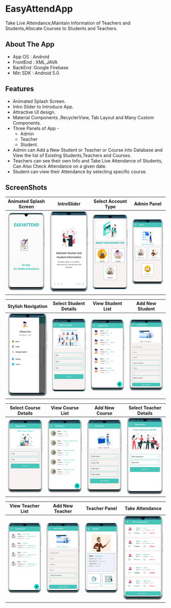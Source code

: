 # EasyAttendApp

Take Live Attendance,Maintain Information of Teachers and Students,Allocate Courses to Students and Teachers. 

## About The App

* App OS : Android
* FrontEnd : XML,JAVA
* BackEnd :Google Firebase
* Min SDK : Android 5.0

## Features

* Animated Splash Screen.
* Intro Slider to Introduce App.
* Attractive UI design.
* Material Components ,RecyclerView, Tab Layout and Many Custom Components.
* Three Panels of App -
    * Admin
    * Teacher
    * Student.
* Admin can Add a New Student or Teacher or Course into Database and View the list of Existing Students,Teachers and Courses.
* Teachers can see their own Info and Take Live Attendance of Students, Can Also Check Attendance on a given date.
* Student can view their Attendance by selecting specific course.

## ScreenShots
[Splash]:https://github.com/abhinendra23/AttendanceManagerApp/blob/master/screenshots/splash.png
[Intro]:https://github.com/abhinendra23/AttendanceManagerApp/blob/master/screenshots/introslider.png
[Account]:https://github.com/abhinendra23/AttendanceManagerApp/blob/master/screenshots/account_type.png
[Admin]:https://github.com/abhinendra23/AttendanceManagerApp/blob/master/screenshots/admin_panel.png
[Studentdetail]:https://github.com/abhinendra23/AttendanceManagerApp/blob/master/screenshots/select_student_details.png
[StudentList]:https://github.com/abhinendra23/AttendanceManagerApp/blob/master/screenshots/student_list.png
[Addstudent]:https://github.com/abhinendra23/AttendanceManagerApp/blob/master/screenshots/add_student.png
[Coursedetail]:https://github.com/abhinendra23/AttendanceManagerApp/blob/master/screenshots/select_course_details.png
[Navigation]:https://github.com/abhinendra23/AttendanceManagerApp/blob/master/screenshots/navigation.png
[CourseList]:https://github.com/abhinendra23/AttendanceManagerApp/blob/master/screenshots/course_list.png
[Addcourse]:https://github.com/abhinendra23/AttendanceManagerApp/blob/master/screenshots/add_course.png
[Teacherdetail]:https://github.com/abhinendra23/AttendanceManagerApp/blob/master/screenshots/select_teacher_details.png
[TeacherList]:https://github.com/abhinendra23/AttendanceManagerApp/blob/master/screenshots/teacher_list.png
[Addteacher]:https://github.com/abhinendra23/AttendanceManagerApp/blob/master/screenshots/add_teacher.png
[Teacher]:https://github.com/abhinendra23/AttendanceManagerApp/blob/master/screenshots/teacher_panel.png
[TakeAttendance]:https://github.com/abhinendra23/AttendanceManagerApp/blob/master/screenshots/take_attendance.png


| Animated Splash Screen | IntroSlider | Select Account Type| Admin Panel |
|----------|----------|-------------|------------|
|![alt][Splash]|![alt][Intro]|![alt][Account]|![alt][Admin]|

| Stylish Navigation |Select Student Details | View Student List | Add New Student|
|----------|----------|-------------|------------|
|![alt][Navigation]|![alt][Studentdetail]|![alt][StudentList]|![alt][Addstudent]|

| Select Course Details|View Course List | Add New Course | Select Teacher Details|
|----------|----------|-------------|------------|
|![alt][Coursedetail]|![alt][CourseList]|![alt][AddCourse]|![alt][Teacherdetail]|

| View Teacher List | Add New Teacher | Teacher Panel | Take Attendance |
|----------|----------|-------------|------------|
|![alt][TeacherList]|![alt][AddTeacher]|![alt][Teacher]|![alt][TakeAttendance]|


